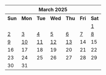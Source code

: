 <table align="center" border="0" cellpadding="0" cellspacing="0" class="month">
 <tr>
  <th class="month" colspan="7">
   March 2025
  </th>
 </tr>
 <tr>
  <th class="sun">
   Sun
  </th>
  <th class="mon">
   Mon
  </th>
  <th class="tue">
   Tue
  </th>
  <th class="wed">
   Wed
  </th>
  <th class="thu">
   Thu
  </th>
  <th class="fri">
   Fri
  </th>
  <th class="sat">
   Sat
  </th>
 </tr>
 <tr>
  <td class="noday">
  </td>
  <td class="noday">
  </td>
  <td class="noday">
  </td>
  <td class="noday">
  </td>
  <td class="noday">
  </td>
  <td class="noday">
  </td>
  <td class="sat">
   <a href="20250301.py">
    1
   </a>
  </td>
 </tr>
 <tr>
  <td class="sun">
   <a href="20250302.py">
    2
   </a>
  </td>
  <td class="mon">
   <a href="20250303.py">
    3
   </a>
  </td>
  <td class="tue">
   <a href="20250304.py">
    4
   </a>
  </td>
  <td class="wed">
   <a href="20250305.py">
    5
   </a>
  </td>
  <td class="thu">
   <a href="20250306.py">
    6
   </a>
  </td>
  <td class="fri">
   <a href="20250307.py">
    7
   </a>
  </td>
  <td class="sat">
   <a href="20250308.py">
    8
   </a>
  </td>
 </tr>
 <tr>
  <td class="sun">
   <a href="20250309.py">
    9
   </a>
  </td>
  <td class="mon">
   <a href="20250310.py">
    10
   </a>
  </td>
  <td class="tue">
   <a href="20250311.py">
    11
   </a>
  </td>
  <td class="wed">
   <a href="20250312.py">
    12
   </a>
  </td>
  <td class="thu">
   <a href="20250313.py">
    13
   </a>
  </td>
  <td class="fri">
   14
  </td>
  <td class="sat">
   15
  </td>
 </tr>
 <tr>
  <td class="sun">
   16
  </td>
  <td class="mon">
   17
  </td>
  <td class="tue">
   18
  </td>
  <td class="wed">
   19
  </td>
  <td class="thu">
   20
  </td>
  <td class="fri">
   21
  </td>
  <td class="sat">
   22
  </td>
 </tr>
 <tr>
  <td class="sun">
   23
  </td>
  <td class="mon">
   24
  </td>
  <td class="tue">
   25
  </td>
  <td class="wed">
   26
  </td>
  <td class="thu">
   27
  </td>
  <td class="fri">
   28
  </td>
  <td class="sat">
   29
  </td>
 </tr>
 <tr>
  <td class="sun">
   30
  </td>
  <td class="mon">
   31
  </td>
  <td class="noday">
  </td>
  <td class="noday">
  </td>
  <td class="noday">
  </td>
  <td class="noday">
  </td>
  <td class="noday">
  </td>
 </tr>
</table>
